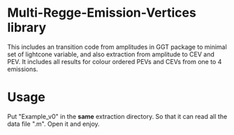 # Multi-Regge-Emission-Vertices library
This includes an transition code from amplitudes in GGT package to minimal set of lightcone variable, and also extraction from amplitude to CEV and PEV. It includes all results for colour ordered PEVs and CEVs from one to 4 emissions.

# Usage
Put "Example_v0" in the **same** extraction directory. So that it can read all the data file ".m". Open it and enjoy.

